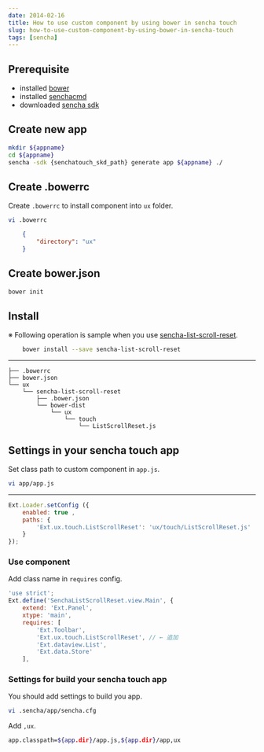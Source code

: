 ```yaml
---
date: 2014-02-16
title: How to use custom component by using bower in sencha touch
slug: how-to-use-custom-component-by-using-bower-in-sencha-touch
tags: [sencha]
---
```


## Prerequisite

* installed [bower](http://bower.io/)
* installed [senchacmd](http://www.sencha.com/products/sencha-cmd/download)
* downloaded [sencha sdk](http://www.sencha.com/products/touch/)

## Create new app

```bash
mkdir ${appname}
cd ${appname}
sencha -sdk {senchatouch_skd_path} generate app ${appname} ./
```


## Create .bowerrc

Create `.bowerrc` to install component into `ux` folder.

```bash
vi .bowerrc
```

```json
	{
 	 	"directory": "ux"
	}
```


## Create bower.json

```bash
bower init
```


## Install

※ Following operation is sample when you use [sencha-list-scroll-reset](https://github.com/kashiro/sencha-list-scroll-reset).


```bash
	bower install --save sencha-list-scroll-reset
```

---


    ├── .bowerrc
    ├── bower.json
    └── ux
        └── sencha-list-scroll-reset
            ├── .bower.json
            └── bower-dist
                └── ux
                    └── touch
                        └── ListScrollReset.js


## Settings in your sencha touch app

Set class path to custom component in `app.js`.

```bash
vi app/app.js
```
	
---


```js
Ext.Loader.setConfig ({
    enabled: true ,
    paths: {
        'Ext.ux.touch.ListScrollReset': 'ux/touch/ListScrollReset.js'
    }
});
```

### Use component

Add class name in `requires` config.


```js
'use strict';
Ext.define('SenchaListScrollReset.view.Main', {
    extend: 'Ext.Panel',
    xtype: 'main',
    requires: [
        'Ext.Toolbar',
        'Ext.ux.touch.ListScrollReset', // ← 追加
        'Ext.dataview.List',
        'Ext.data.Store'
    ],
```


### Settings for build your sencha touch app

You should add settings to build you app.


```bash
vi .sencha/app/sencha.cfg
```


Add `,ux`.

```bash
app.classpath=${app.dir}/app.js,${app.dir}/app,ux
```
